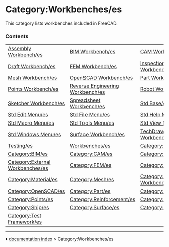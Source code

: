 # Category:Workbenches/es
This category lists workbenches included in FreeCAD.

### Contents

|     |     |     |
| --- | --- | --- |
| [Assembly Workbench/es](Assembly_Workbench/es.md) | [BIM Workbench/es](BIM_Workbench/es.md) | [CAM Workbench/es](CAM_Workbench/es.md) |
| [Draft Workbench/es](Draft_Workbench/es.md) | [FEM Workbench/es](FEM_Workbench/es.md) | [Inspection Workbench/es](Inspection_Workbench/es.md) |
| [Mesh Workbench/es](Mesh_Workbench/es.md) | [OpenSCAD Workbench/es](OpenSCAD_Workbench/es.md) | [Part Workbench/es](Part_Workbench/es.md) |
| [Points Workbench/es](Points_Workbench/es.md) | [Reverse Engineering Workbench/es](Reverse_Engineering_Workbench/es.md) | [Robot Workbench/es](Robot_Workbench/es.md) |
| [Sketcher Workbench/es](Sketcher_Workbench/es.md) | [Spreadsheet Workbench/es](Spreadsheet_Workbench/es.md) | [Std Base/es](Std_Base/es.md) |
| [Std Edit Menu/es](Std_Edit_Menu/es.md) | [Std File Menu/es](Std_File_Menu/es.md) | [Std Help Menu/es](Std_Help_Menu/es.md) |
| [Std Macro Menu/es](Std_Macro_Menu/es.md) | [Std Tools Menu/es](Std_Tools_Menu/es.md) | [Std View Menu/es](Std_View_Menu/es.md) |
| [Std Windows Menu/es](Std_Windows_Menu/es.md) | [Surface Workbench/es](Surface_Workbench/es.md) | [TechDraw Workbench/es](TechDraw_Workbench/es.md) |
| [Testing/es](Testing/es.md) | [Workbenches/es](Workbenches/es.md) | [Category:Assembly/es](Category_Assembly/es.md) |
| [Category:BIM/es](Category_BIM/es.md) | [Category:CAM/es](Category_CAM/es.md) | [Category:Draft/es](Category_Draft/es.md) |
| [Category:External Workbenches/es](Category_External_Workbenches/es.md) | [Category:FEM/es](Category_FEM/es.md) | [Category:Inspection/es](Category_Inspection/es.md) |
| [Category:Material/es](Category_Material/es.md) | [Category:Mesh/es](Category_Mesh/es.md) | [Category:Obsolete Workbenches/es](Category_Obsolete_Workbenches/es.md) |
| [Category:OpenSCAD/es](Category_OpenSCAD/es.md) | [Category:Part/es](Category_Part/es.md) | [Category:Plot/es](Category_Plot/es.md) |
| [Category:Points/es](Category_Points/es.md) | [Category:Reinforcement/es](Category_Reinforcement/es.md) | [Category:Robot/es](Category_Robot/es.md) |
| [Category:Ship/es](Category_Ship/es.md) | [Category:Surface/es](Category_Surface/es.md) | [Category:TechDraw/es](Category_TechDraw/es.md) |
| [Category:Test Framework/es](Category_Test_Framework/es.md) |



---
⏵ [documentation index](../README.md) > Category:Workbenches/es
